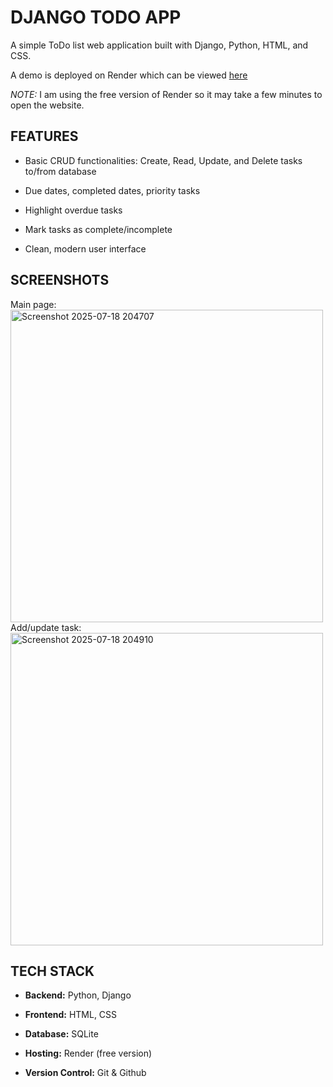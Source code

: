 # DJANGO TODO APP

A simple ToDo list web application built with Django, Python, HTML, and CSS.

A demo is deployed on Render which can be viewed [here](https://todoapp-8x06.onrender.com/)

*NOTE:* I am using the free version of Render so it may take a few minutes to open the website.



## FEATURES
- Basic CRUD functionalities: Create, Read, Update, and Delete tasks to/from database

- Due dates, completed dates, priority tasks

- Highlight overdue tasks

- Mark tasks as complete/incomplete

- Clean, modern user interface



## SCREENSHOTS
Main page:
<img width="500" height="500" alt="Screenshot 2025-07-18 204707" src="https://github.com/user-attachments/assets/97ed7d3f-5c7d-43b0-bc1b-c0905eb34f22" />
Add/update task:
<img width="500" height="500" alt="Screenshot 2025-07-18 204910" src="https://github.com/user-attachments/assets/7ee16fe8-5801-499d-b365-c23e8895b575" />




## TECH STACK
- **Backend:** Python, Django

- **Frontend:** HTML, CSS

- **Database:** SQLite

- **Hosting:** Render (free version)

- **Version Control:** Git & Github
